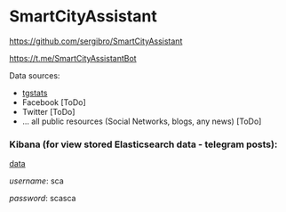# SmartCityAssistant
https://github.com/sergibro/SmartCityAssistant

https://t.me/SmartCityAssistantBot

Data sources:
- [tgstats](https://uk.tgstat.com/en/posts)
- Facebook [ToDo]
- Twitter [ToDo]
- ... all public resources (Social Networks, blogs, any news) [ToDo]

### Kibana (for view stored Elasticsearch data - telegram posts):

[data](https://caf9c91e8186432691c14b93d1a6f134.us-east-1.aws.found.io:9243/app/kibana#/discover?_g=()&_a=(columns:!(_source),index:'1be74600-fae0-11e8-85fa-8f8aa6f44a98',interval:auto,query:(language:lucene,query:''),sort:!(_score,desc)))

_username_: sca

_password_: scasca

